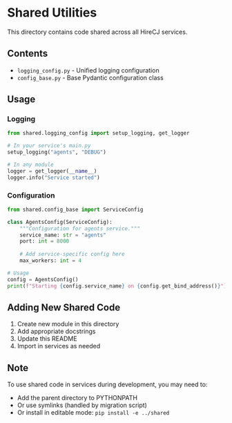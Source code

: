 # Shared Utilities

This directory contains code shared across all HireCJ services.

## Contents

- `logging_config.py` - Unified logging configuration
- `config_base.py` - Base Pydantic configuration class

## Usage

### Logging

```python
from shared.logging_config import setup_logging, get_logger

# In your service's main.py
setup_logging("agents", "DEBUG")

# In any module
logger = get_logger(__name__)
logger.info("Service started")
```

### Configuration

```python
from shared.config_base import ServiceConfig

class AgentsConfig(ServiceConfig):
    """Configuration for agents service."""
    service_name: str = "agents"
    port: int = 8000
    
    # Add service-specific config here
    max_workers: int = 4

# Usage
config = AgentsConfig()
print(f"Starting {config.service_name} on {config.get_bind_address()}")
```

## Adding New Shared Code

1. Create new module in this directory
2. Add appropriate docstrings
3. Update this README
4. Import in services as needed

## Note

To use shared code in services during development, you may need to:
- Add the parent directory to PYTHONPATH
- Or use symlinks (handled by migration script)
- Or install in editable mode: `pip install -e ../shared`